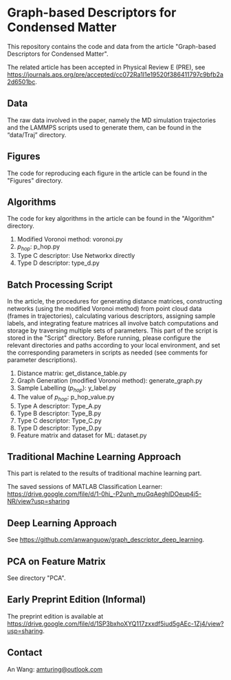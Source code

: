 Graph-based Descriptors for Condensed Matter
==============

This repository contains the code and data from the article "Graph-based Descriptors for Condensed Matter".

The related article has been accepted in Physical Review E (PRE), see https://journals.aps.org/pre/accepted/cc072Ra1I1e19520f386411797c9bfb2a2d6501bc.

Data
-----------------
The raw data involved in the paper, namely the MD simulation trajectories and the LAMMPS scripts used to generate them, can be found in the “data/Traj” directory.

Figures
-----------------
The code for reproducing each figure in the article can be found in the "Figures" directory.

Algorithms
-----------------
The code for key algorithms in the article can be found in the "Algorithm" directory.

1. Modified Voronoi method: voronoi.py
2. $p_{hop}$: p\_hop.py
3. Type C descriptor: Use Networkx directly
4. Type D descriptor: type\_d.py

Batch Processing Script
-----------------
In the article, the procedures for generating distance matrices, constructing networks (using the modified Voronoi method) from point cloud data (frames in trajectories), calculating various descriptors, assigning sample labels, and integrating feature matrices all involve batch computations and storage by traversing multiple sets of parameters. This part of the script is stored in the "Script" directory. Before running, please configure the relevant directories and paths according to your local environment, and set the corresponding parameters in scripts as needed (see comments for parameter descriptions).

1. Distance matrix: get\_distance\_table.py
2. Graph Generation (modified Voronoi method): generate\_graph.py
3. Sample Labelling ($p_{hop}$): y\_label.py
4. The value of $p_{hop}$: p\_hop\_value.py
5. Type A descriptor: Type\_A.py
6. Type B descriptor: Type\_B.py
7. Type C descriptor: Type\_C.py
8. Type D descriptor: Type\_D.py
9. Feature matrix and dataset for ML: dataset.py


Traditional Machine Learning Approach
-----------------
This part is related to the results of traditional machine learning part.

The saved sessions of MATLAB Classification Learner:
https://drive.google.com/file/d/1-0hi_-P2unh_muGqAeghlDOeup4i5-NR/view?usp=sharing

Deep Learning Approach
-----------------
See https://github.com/anwanguow/graph_descriptor_deep_learning.

PCA on Feature Matrix
-----------------
See directory "PCA".

Early Preprint Edition (Informal)
-----------------
The preprint edition is available at https://drive.google.com/file/d/1SP3bxhoXYQ117zxxdf5iud5gAEc-1Zj4/view?usp=sharing.

Contact
-----------------
An Wang: amturing@outlook.com 
